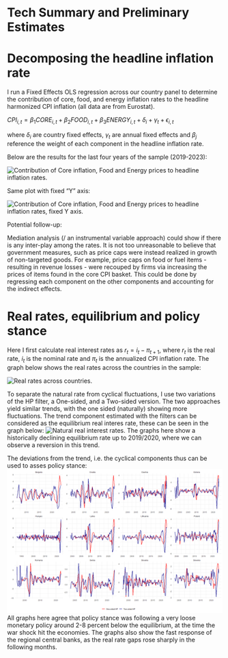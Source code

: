Tech Summary and Preliminary Estimates
================

# Decomposing the headline inflation rate

I run a Fixed Effects OLS regression across our country panel to
determine the contribution of core, food, and energy inflation rates to
the headline harmonized CPI inflation (all data are from Eurostat).

$CPI_{i,t} = \beta_{1}CORE_{i,t} + \beta_{2}FOOD_{i,t} + \beta_{3}ENERGY_{i,t}+ \delta_{i} + \gamma_{t} + \epsilon_{i,t}$

where $\delta_{i}$ are country fixed effects, $\gamma_{t}$ are annual
fixed effects and $\beta_{j}$ reference the weight of each component in
the headline inflation rate.

Below are the results for the last four years of the sample (2019-2023):

![Contribution of Core inflation, Food and Energy prices to headline
inflation rates.](README_files/figure-gfm/unnamed-chunk-2-1.png)

Same plot with fixed “Y” axis:

![Contribution of Core inflation, Food and Energy prices to headline
inflation rates, fixed Y
axis.](README_files/figure-gfm/unnamed-chunk-3-1.png)

Potential follow-up:

Mediation analysis (/ an instrumental variable approach) could show if
there is any inter-play among the rates. It is not too unreasonable to
believe that government measures, such as price caps were instead
realized in growth of non-targeted goods. For example, price caps on
food or fuel items - resulting in revenue losses - were recouped by
firms via increasing the prices of items found in the core CPI basket.
This could be done by regressing each component on the other components
and accounting for the indirect effects.

# Real rates, equilibrium and policy stance

Here I first calculate real interest rates as
$r_{t} = i_{t} - \pi_{t+1}$, where $r_{t}$ is the real rate, $i_{t}$ is
the nominal rate and $\pi_{t}$ is the annualized CPI inflation rate. The
graph below shows the real rates across the countries in the sample:

![Real rates across
countries.](README_files/figure-gfm/unnamed-chunk-5-1.png)

To separate the natural rate from cyclical fluctuations, I use two
variations of the HP filter, a One-sided, and a Two-sided version. The
two approaches yield similar trends, with the one sided (naturally)
showing more fluctuations. The trend component estimated with the
filters can be considered as the equilibrium real interes rate, these
can be seen in the graph below: ![Natural real interest
rates.](README_files/figure-gfm/unnamed-chunk-6-1.png) The graphs here
show a historically declining equilibrium rate up to 2019/2020, where we
can observe a reversion in this trend.

The deviations from the trend, i.e. the cyclical components thus can be
used to asses policy stance:
![](README_files/figure-gfm/Policy%20stance%20-%20deviation%20from%20the%20equilibrium.-1.png)<!-- -->
All graphs here agree that policy stance was following a very loose
monetary policy around 2-8 percent below the equilibrium, at the time
the war shock hit the economies. The graphs also show the fast response
of the regional central banks, as the real rate gaps rose sharply in the
following months.
